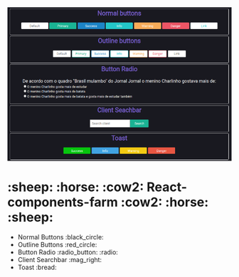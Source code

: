 <img src="./src/assets/img/img2.png" width="1200">
<h1>:sheep: :horse: :cow2: React-components-farm :cow2: :horse: :sheep:</h1>
<ul>
    <li>Normal Buttons :black_circle:</li>
    <li>Outline Buttons :red_circle:</li>
    <li>Button Radio :radio_button: :radio:</li>
    <li>Client Searchbar :mag_right:</li>
    <li>Toast :bread:</li>
</ul>
